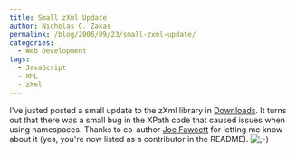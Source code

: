 ```yaml
---
title: Small zXml Update
author: Nicholas C. Zakas
permalink: /blog/2006/09/23/small-zxml-update/
categories:
  - Web Development
tags:
  - JavaScript
  - XML
  - zXml
---
```

I've justed posted a small update to the zXml library in <a title="Downloads" rel="internal" href="/downloads/">Downloads</a>. It turns out that there was a small bug in the XPath code that caused issues when using namespaces. Thanks to co-author <a title="Joe asks 'Is it me or what?'" rel="external" href="http://joef.typepad.com/">Joe Fawcett</a> for letting me know about it (yes, you're now listed as a contributor in the README). <img src="https://humanwhocodes.com/blog/wp-includes/images/smilies/icon_wink.gif" alt=";-)" class="wp-smiley" />
